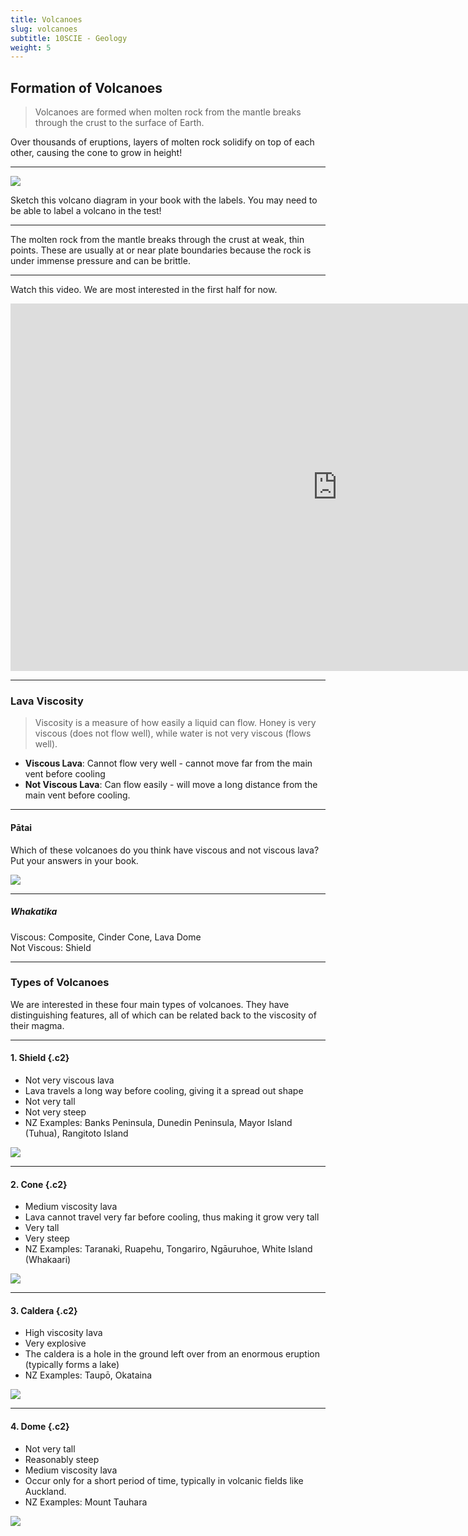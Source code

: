```yaml
---
title: Volcanoes
slug: volcanoes
subtitle: 10SCIE - Geology
weight: 5
---
```


## Formation of Volcanoes

> Volcanoes are formed when molten rock from the mantle breaks through the crust to the surface of Earth.

Over thousands of eruptions, layers of molten rock solidify on top of each other, causing the cone to grow in height!

---

![](https://i.pinimg.com/originals/4c/68/91/4c68911b03af096942074e9faf23ccd6.jpg)

<p class="instruction">Sketch this volcano diagram in your book with the labels. You may need to be able to label a volcano in the test!</p>


---

The molten rock from the mantle breaks through the crust at weak, thin points. These are usually at or near plate boundaries because the rock is under immense pressure and can be brittle.

---

<p class="instruction">Watch this video. We are most interested in the first half for now.</p>

<iframe width="1045" height="588" src="https://www.youtube.com/embed/R_pDKyg5YKY" title="YouTube video player" frameborder="0" allow="accelerometer; autoplay; clipboard-write; encrypted-media; gyroscope; picture-in-picture" allowfullscreen></iframe>

---

### Lava Viscosity

> Viscosity is a measure of how easily a liquid can flow. Honey is very viscous (does not flow well), while water is not very viscous (flows well).

- __Viscous Lava__: Cannot flow very well - cannot move far from the main vent before cooling
- __Not Viscous Lava__: Can flow easily - will move a long distance from the main vent before cooling.

---

#### Pātai

Which of these volcanoes do you think have viscous and not viscous lava? Put your answers in your book.

![](https://images.saymedia-content.com/.image/c_limit%2Ccs_srgb%2Cq_auto:eco%2Cw_1040/MTc0NjQxNzk0ODMzNzg2ODcw/4-different-types-of-volcanoes-cinder-cones-lava-domes-shield-and-composite-volcanoes.webp)

---

##### Whakatika

<div class="answer">
    <p>Viscous: Composite, Cinder Cone, Lava Dome<br>Not Viscous: Shield</p>
</div>

---

### Types of Volcanoes

We are interested in these four main types of volcanoes. They have distinguishing features, all of which can be related back to the viscosity of their magma.

---

#### 1. Shield {.c2}

- Not very viscous lava
- Lava travels a long way before cooling, giving it a spread out shape
- Not very tall
- Not very steep
- NZ Examples: Banks Peninsula, Dunedin Peninsula, Mayor Island (Tuhua), Rangitoto Island

![](https://i.pinimg.com/originals/fe/23/50/fe235088258619d81b058527d4391ac5.jpg)

---

#### 2. Cone {.c2}

- Medium viscosity lava
- Lava cannot travel very far before cooling, thus making it grow very tall
- Very tall
- Very steep
- NZ Examples: Taranaki, Ruapehu, Tongariro, Ngāuruhoe, White Island (Whakaari)

![](https://earthhow.com/wp-content/uploads/2019/07/Cinder-Cone-Feature.png)

---

#### 3. Caldera {.c2}

- High viscosity lava
- Very explosive
- The caldera is a hole in the ground left over from an enormous eruption (typically forms a lake)
- NZ Examples: Taupō, Okataina

![](https://geo-mexico.com/wp-content/uploads/2013/05/caldera-formation002.jpg)

---

#### 4. Dome {.c2}

- Not very tall
- Reasonably steep
- Medium viscosity lava
- Occur only for a short period of time, typically in volcanic fields like Auckland.
- NZ Examples: Mount Tauhara

![](https://images.saymedia-content.com/.image/t_share/MTc0NjQxNzk0ODMzODUyNDA2/4-different-types-of-volcanoes-cinder-cones-lava-domes-shield-and-composite-volcanoes.png)
